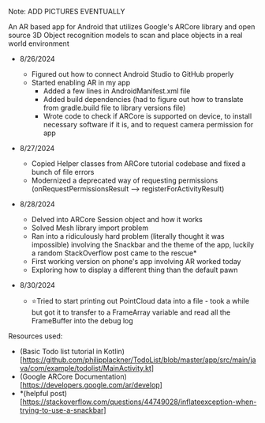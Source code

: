 Note: ADD PICTURES EVENTUALLY

An AR based app for Android that utilizes Google's ARCore library and open source 3D Object recognition models to scan and place objects in a real world environment



  - 8/26/2024
    - Figured out how to connect Android Studio to GitHub properly
    - Started enabling AR in my app
      - Added a few lines in AndroidManifest.xml file
      - Added build dependencies (had to figure out how to translate from gradle.build file to
      library versions file)
      - Wrote code to check if ARCore is supported on device, to install necessary software if
      it is, and to request camera permission for app

  - 8/27/2024
    - Copied Helper classes from ARCore tutorial codebase and fixed a bunch of file errors
    - Modernized a deprecated way of requesting permissions (onRequestPermissionsResult --> registerForActivityResult)
    
  - 8/28/2024 
    - Delved into ARCore Session object and how it works
    - Solved Mesh library import problem
    - Ran into a ridiculously hard problem  (literally thought it was impossible) involving the Snackbar and the theme of the app,
    luckily a random StackOverflow post came to the rescue*
    - First working version on phone's app involving AR worked today
    - Exploring how to display a different thing than the default pawn
    
  - 8/30/2024
    - ⭐Tried to start printing out PointCloud data into a file - took a while but 
    got it to transfer to a FrameArray variable and read all the FrameBuffer into the debug log

Resources used:
  - (Basic Todo list tutorial in Kotlin) [https://github.com/philipplackner/TodoList/blob/master/app/src/main/java/com/example/todolist/MainActivity.kt]
  - (Google ARCore Documentation) [https://developers.google.com/ar/develop]
  - *(helpful post) [https://stackoverflow.com/questions/44749028/inflateexception-when-trying-to-use-a-snackbar]